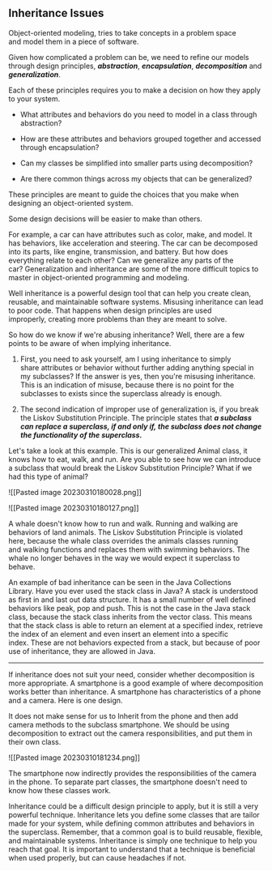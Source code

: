 ## Inheritance Issues

Object-oriented modeling, tries to take concepts in a problem space and model them in a piece of software. 

Given how complicated a problem can be, we need to refine our models through design principles, ***abstraction***, ***encapsulation***, ***decomposition*** and ***generalization***.

Each of these principles requires you to make a decision on how they apply to your system. 

+ What attributes and behaviors do you need to model in a class through abstraction? 

+ How are these attributes and behaviors grouped together and accessed through encapsulation? 

+ Can my classes be simplified into smaller parts using decomposition? 

+ Are there common things across my objects that can be generalized? 

These principles are meant to guide the choices that you make when designing an object-oriented system. 

Some design decisions will be easier to make than others. 

For example, a car can have attributes such as color, make, and model. It has behaviors, like acceleration and steering. The car can be decomposed into its parts, like engine, transmission, and battery. But how does everything relate to each other? Can we generalize any parts of the car? Generalization and inheritance are some of the more difficult topics to master in object-oriented programming and modeling. 

Well inheritance is a powerful design tool that can help you create clean, reusable, and maintainable software systems. Misusing inheritance can lead to poor code. That happens when design principles are used improperly, creating more problems than they are meant to solve. 

So how do we know if we're abusing inheritance? Well, there are a few points to be aware of when implying inheritance. 

1. First, you need to ask yourself, am I using inheritance to simply share attributes or behavior without further adding anything special in my subclasses? If the answer is yes, then you're misusing inheritance. This is an indication of misuse, because there is no point for the subclasses to exists since the superclass already is enough. 

2. The second indication of improper use of generalization is, if you break the Liskov Substitution Principle. The principle states that ***a subclass can replace a superclass, if and only if, the subclass does not change the functionality of the superclass.*** 

Let's take a look at this example. This is our generalized Animal class, it knows how to eat, walk, and run. Are you able to see how we can introduce a subclass that would break the Liskov Substitution Principle? What if we had this type of animal? 

![[Pasted image 20230310180028.png]]

![[Pasted image 20230310180127.png]]

A whale doesn't know how to run and walk. Running and walking are behaviors of land animals. The Liskov Substitution Principle is violated here, because the whale class overrides the animals classes running and walking functions and replaces them with swimming behaviors. The whale no longer behaves in the way we would expect it superclass to behave. 

An example of bad inheritance can be seen in the Java Collections Library. Have you ever used the stack class in Java? A stack is understood as first in and last out data structure. It has a small number of well defined behaviors like peak, pop and push. This is not the case in the Java stack class, because the stack class inherits from the vector class. This means that the stack class is able to return an element at a specified index, retrieve the index of an element and even insert an element into a specific index. These are not behaviors expected from a stack, but because of poor use of inheritance, they are allowed in Java. 

***

If inheritance does not suit your need, consider whether decomposition is more appropriate. A smartphone is a good example of where decomposition works better than inheritance. A smartphone has characteristics of a phone and a camera. Here is one design. 

It does not make sense for us to Inherit from the phone and then add camera methods to the subclass smartphone. We should be using decomposition to extract out the camera responsibilities, and put them in their own class. 

![[Pasted image 20230310181234.png]]

The smartphone now indirectly provides the responsibilities of the camera in the phone. To separate part classes, the smartphone doesn't need to know how these classes work. 

Inheritance could be a difficult design principle to apply, but it is still a very powerful technique. Inheritance lets you define some classes that are tailor made for your system, while defining common attributes and behaviors in the superclass. Remember, that a common goal is to build reusable, flexible, and maintainable systems. Inheritance is simply one technique to help you reach that goal. It is important to understand that a technique is beneficial when used properly, but can cause headaches if not. 